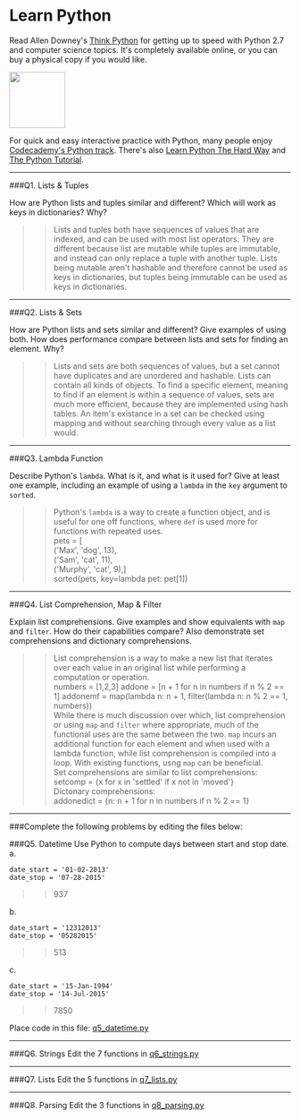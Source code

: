# Learn Python

Read Allen Downey's [Think Python](http://www.greenteapress.com/thinkpython/) for getting up to speed with Python 2.7 and computer science topics. It's completely available online, or you can buy a physical copy if you would like.

<a href="http://www.greenteapress.com/thinkpython/"><img src="img/think_python.png" style="width: 100px;" target="_blank"></a>

For quick and easy interactive practice with Python, many people enjoy [Codecademy's Python track](http://www.codecademy.com/en/tracks/python). There's also [Learn Python The Hard Way](http://learnpythonthehardway.org/book/) and [The Python Tutorial](https://docs.python.org/2/tutorial/).

---

###Q1. Lists &amp; Tuples

How are Python lists and tuples similar and different? Which will work as keys in dictionaries? Why?

>> Lists and tuples both have sequences of values that are indexed, and can be used with most list operators. They are different because list are mutable while tuples are immutable, and instead can only replace a tuple with another tuple. Lists being mutable aren't hashable and therefore cannot be used as keys in dictionaries, but tuples being immutable can be used as keys in dictionaries. 

---

###Q2. Lists &amp; Sets

How are Python lists and sets similar and different? Give examples of using both. How does performance compare between lists and sets for finding an element. Why?

>> Lists and sets are both sequences of values, but a set cannot have duplicates and are unordered and hashable. Lists can contain all kinds of objects. To find a specific element, meaning to find if an element is within a sequence of values, sets are much more efficient, because they are implemented using hash tables. An item's existance in a set can be checked using mapping and without searching through every value as a list would. 

---

###Q3. Lambda Function

Describe Python's `lambda`. What is it, and what is it used for? Give at least one example, including an example of using a `lambda` in the `key` argument to `sorted`.

>> Python's `lambda` is a way to create a function object, and is useful for one off functions, where `def` is used more for functions with repeated uses.  
pets = [  
	('Max', 'dog', 13),  
	('Sam', 'cat', 11),  
	('Murphy', 'cat', 9),]  
sorted(pets, key=lambda pet: pet[1])

---

###Q4. List Comprehension, Map &amp; Filter

Explain list comprehensions. Give examples and show equivalents with `map` and `filter`. How do their capabilities compare? Also demonstrate set comprehensions and dictionary comprehensions.

>> List comprehension is a way to make a new list that iterates over each value in an original list while performing a computation or operation.  
numbers = [1,2,3]
addone = [n + 1 for n in numbers if n % 2 == 1]
addonemf = map(lambda n: n + 1, filter(lambda n: n % 2 == 1, numbers))  
While there is much discussion over which, list comprehension or using `map` and `filter` where appropriate, much of the functional uses are the same between the two. `map` incurs an additional function for each element and when used with a lambda function, while list comprehension is compiled into a loop. With existing functions, usng `map` can be beneficial.  
Set comprehensions are similar to list comprehensions:  
setcomp = {x for x in 'settled' if x not in 'moved'}  
Dictonary comprehensions:  
addonedict = {n: n + 1 for n in numbers if n % 2 == 1}

---

###Complete the following problems by editing the files below:

###Q5. Datetime
Use Python to compute days between start and stop date.   
a.  

```
date_start = '01-02-2013'    
date_stop = '07-28-2015'
```

>> 937

b.  
```
date_start = '12312013'  
date_stop = '05282015'  
```

>> 513

c.  
```
date_start = '15-Jan-1994'      
date_stop = '14-Jul-2015'  
```

>> 7850

Place code in this file: [q5_datetime.py](python/q5_datetime.py)

---

###Q6. Strings
Edit the 7 functions in [q6_strings.py](python/q6_strings.py)

---

###Q7. Lists
Edit the 5 functions in [q7_lists.py](python/q7_lists.py)

---

###Q8. Parsing
Edit the 3 functions in [q8_parsing.py](python/q8_parsing.py)





